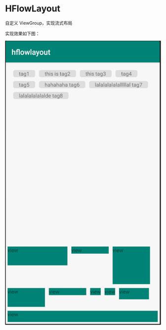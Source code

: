 # HFlowLayout
自定义 ViewGroup，实现流式布局 

实现效果如下图：

![image](https://github.com/huazidev/HFlowLayout/blob/master/hflowlayout-sceenshot.png)
